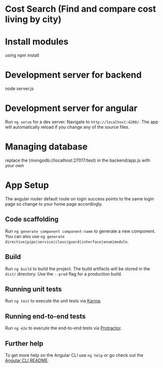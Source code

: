 # Cost Search (Find and compare cost living by city)

# Install modules
 using npm install 

# Development server for backend
  node server.js

# Development server for angular

Run `ng serve` for a dev server. Navigate to `http://localhost:4200/`. The app will automatically reload if you change any of the source files.

# Managing database  
  replace the (mongodb://localhost:27017/test) in the backend/app.js with your own

# App Setup
The angular router default route on login success points to the same login page so change to your home page accordingly.

## Code scaffolding

Run `ng generate component component-name` to generate a new component. You can also use `ng generate directive|pipe|service|class|guard|interface|enum|module`.

## Build

Run `ng build` to build the project. The build artifacts will be stored in the `dist/` directory. Use the `--prod` flag for a production build.

## Running unit tests

Run `ng test` to execute the unit tests via [Karma](https://karma-runner.github.io).

## Running end-to-end tests

Run `ng e2e` to execute the end-to-end tests via [Protractor](http://www.protractortest.org/).

## Further help

To get more help on the Angular CLI use `ng help` or go check out the [Angular CLI README](https://github.com/angular/angular-cli/blob/master/README.md).
